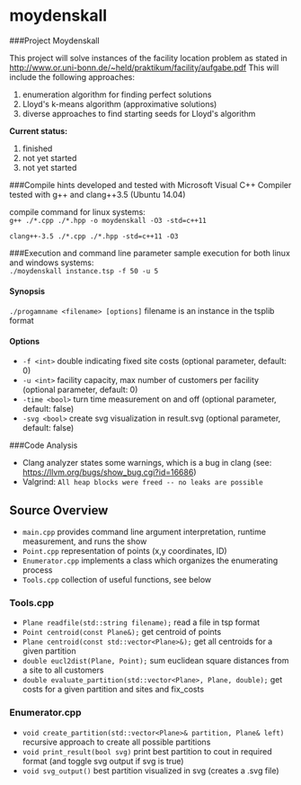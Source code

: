 # moydenskall

###Project Moydenskall

This project will solve instances of the facility location problem as stated in http://www.or.uni-bonn.de/~held/praktikum/facility/aufgabe.pdf
This will include the following approaches:  
1. enumeration algorithm for finding perfect solutions  
2. Lloyd's k-means algorithm (approximative solutions)  
3. diverse approaches to find starting seeds for Lloyd's algorithm

**Current status:**  
1. finished  
2. not yet started  
3. not yet started



###Compile hints
developed and tested with Microsoft Visual C++ Compiler  
tested with g++ and clang++3.5 (Ubuntu 14.04)

compile command for linux systems:  
`g++ ./*.cpp ./*.hpp -o moydenskall -O3 -std=c++11`

`clang++-3.5 ./*.cpp ./*.hpp -std=c++11 -O3`




###Execution and command line parameter
sample execution for both linux and windows systems:  
`./moydenskall instance.tsp -f 50 -u 5`

#### Synopsis
`./progamname <filename> [options]`
filename is an instance in the tsplib format
#### Options
* `-f <int>` double indicating fixed site costs (optional parameter, default: 0)
* `-u <int>` facility capacity, max number of customers per facility  (optional parameter, default: 0)
* `-time <bool>` turn time measurement on and off  (optional parameter, default: false)
* `-svg <bool>` create svg visualization in result.svg (optional parameter, default: false)

###Code Analysis
* Clang analyzer states some warnings, which is a bug in clang (see: https://llvm.org/bugs/show_bug.cgi?id=16686)
* Valgrind: `All heap blocks were freed -- no leaks are possible`

## Source Overview
* `main.cpp` provides command line argument interpretation, runtime measurement, and runs the show  
* `Point.cpp` representation of points (x,y coordinates, ID)
* `Enumerator.cpp` implements a class which organizes the enumerating process
* `Tools.cpp` collection of useful functions, see below

### Tools.cpp

* `Plane readfile(std::string filename);` read a file in tsp format 
* `Point centroid(const Plane&);` get centroid of points 
* `Plane centroid(const std::vector<Plane>&);` get all centroids for a given partition
* `double eucl2dist(Plane, Point);` sum euclidean square distances from a site to all customers
* `double evaluate_partition(std::vector<Plane>, Plane, double);` get costs for a given partition and sites and fix_costs 

### Enumerator.cpp
* `void create_partition(std::vector<Plane>& partition, Plane& left)` recursive approach to create all possible partitions
* `void print_result(bool svg)` print best partition to cout in required format (and toggle svg output if svg is true)
* `void svg_output()` best partition visualized in svg (creates a .svg file)
